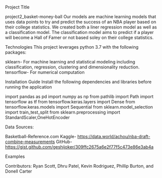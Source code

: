 Project Title

project2_basket-money-ball
Our models are machine learning models that uses data points to try and predict the success of an NBA player based on their college statistics. We created both a liner regression model as well as a classification model. The classification model aims to predict if a player will become a Hall of Famer or not based soley on their college statistics. 


Technologies
This project leverages python 3.7 with the following packages:

sklearn- For machine learning and statistical modeling including classification, regression, clustering and dimensionality reduction.
tensorflow- For numerical computation 

Installation Guide
Install the following dependencies and libraries before running the application

import pandas as pd
import numpy as np
from pathlib import Path
import tensorflow as tf
from tensorflow.keras.layers import Dense
from tensorflow.keras.models import Sequential
from sklearn.model_selection import train_test_split
from sklearn.preprocessing import StandardScaler,OneHotEncoder

Data Sources:

Basketball-Reference.com
Kaggle- https://data.world/achou/nba-draft-combine-measurements
GitHub- https://gist.github.com/geshijoker/309ffc2675a6e2f77f5c473e86e3ab4a



Examples


Contributors: Ryan Scott, Dhru Patel, Kevin Rodriguez, Phillip Burton, and Donell Carter
